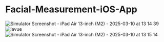 # Facial-Measurement-iOS-App

![Simulator Screenshot - iPad Air 13-inch (M2) - 2025-03-10 at 13 14 39](https://github.com/user-attachments/assets/b6fcc3db-c619-48ea-9cb6-f4feb6f6d38f)
![lavue](https://github.com/user-attachments/assets/cf14ad2c-c38d-477d-b841-75f2fe559092)
![Simulator Screenshot - iPad Air 13-inch (M2) - 2025-03-10 at 13 15 14](https://github.com/user-attachments/assets/3435451f-80a8-41d5-a80b-11451198ef11)
